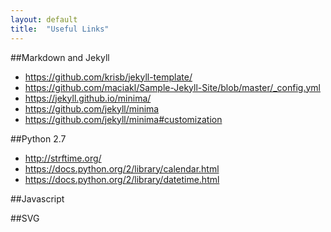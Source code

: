 ```yaml
---
layout: default
title:  "Useful Links"
---
```


##Markdown and Jekyll
- https://github.com/krisb/jekyll-template/
- https://github.com/maciakl/Sample-Jekyll-Site/blob/master/_config.yml
- https://jekyll.github.io/minima/
- https://github.com/jekyll/minima
- https://github.com/jekyll/minima#customization

##Python 2.7
- http://strftime.org/
- https://docs.python.org/2/library/calendar.html
- https://docs.python.org/2/library/datetime.html

##Javascript

##SVG
